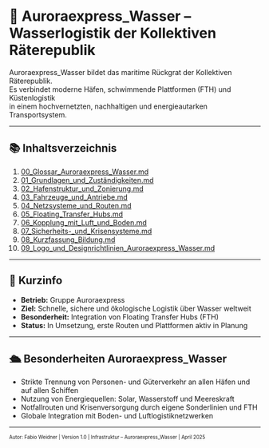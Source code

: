 <!--
Autor: Fabio Weidner
Version: 1.0
Sektion: Infrastruktur – Auroraexpress_Wasser
Veröffentlichung: April 2025
-->

# 🌊 Auroraexpress_Wasser – Wasserlogistik der Kollektiven Räterepublik

Auroraexpress_Wasser bildet das maritime Rückgrat der Kollektiven Räterepublik.  
Es verbindet moderne Häfen, schwimmende Plattformen (FTH) und Küstenlogistik  
in einem hochvernetzten, nachhaltigen und energieautarken Transportsystem.

---

## 📚 Inhaltsverzeichnis

1. [00_Glossar_Auroraexpress_Wasser.md](./00_Glossar_Auroraexpress_Wasser.md)  
2. [01_Grundlagen_und_Zuständigkeiten.md](./01_Grundlagen_und_Zuständigkeiten.md)  
3. [02_Hafenstruktur_und_Zonierung.md](./02_Hafenstruktur_und_Zonierung.md)  
4. [03_Fahrzeuge_und_Antriebe.md](./03_Fahrzeuge_und_Antriebe.md)  
5. [04_Netzsysteme_und_Routen.md](./04_Netzsysteme_und_Routen.md)  
6. [05_Floating_Transfer_Hubs.md](./05_Floating_Transfer_Hubs.md)  
7. [06_Kopplung_mit_Luft_und_Boden.md](./06_Kopplung_mit_Luft_und_Boden.md)  
8. [07_Sicherheits-_und_Krisensysteme.md](./07_Sicherheits-_und_Krisensysteme.md)  
9. [08_Kurzfassung_Bildung.md](./08_Kurzfassung_Bildung.md)  
10. [09_Logo_und_Designrichtlinien_Auroraexpress_Wasser.md](./09_Logo_und_Designrichtlinien_Auroraexpress_Wasser.md)

---

## 🔎 Kurzinfo

- **Betrieb:** Gruppe Auroraexpress  
- **Ziel:** Schnelle, sichere und ökologische Logistik über Wasser weltweit  
- **Besonderheit:** Integration von Floating Transfer Hubs (FTH)  
- **Status:** In Umsetzung, erste Routen und Plattformen aktiv in Planung

---

## 🛳️ Besonderheiten Auroraexpress_Wasser

- Strikte Trennung von Personen- und Güterverkehr an allen Häfen und auf allen Schiffen
- Nutzung von Energiequellen: Solar, Wasserstoff und Meereskraft
- Notfallrouten und Krisenversorgung durch eigene Sonderlinien und FTH
- Globale Integration mit Boden- und Luftlogistiknetzwerken

---

<sub><sup>Autor: Fabio Weidner | Version 1.0 | Infrastruktur – Auroraexpress_Wasser | April 2025</sup></sub>

